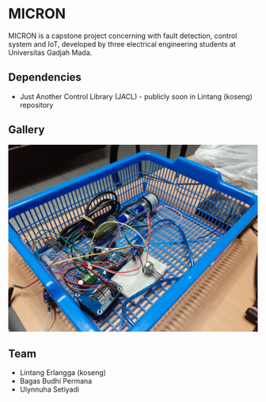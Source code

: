 # MICRON
MICRON is a capstone project concerning with fault detection, control system and IoT, developed by three electrical engineering students at Universitas Gadjah Mada.

## Dependencies
* Just Another Control Library (JACL) - publicly soon in Lintang (koseng) repository

## Gallery
[![Hardware Setup](micron_hardware_setup.jpg)]()

## Team
* Lintang Erlangga (koseng)
* Bagas Budhi Permana
* Ulynnuha Setiyadi
